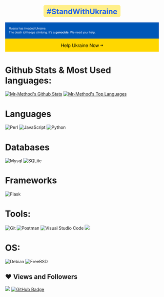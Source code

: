 <p align="center">
  <a href="https://stand-with-ukraine.pp.ua"><img src="https://raw.githubusercontent.com/vshymanskyy/StandWithUkraine/main/badges/StandWithUkraine.svg" alt="#StandWithUkraine" /></a>
</p>

[![Stand With Ukraine](https://raw.githubusercontent.com/vshymanskyy/StandWithUkraine/main/banner2-direct.svg)](https://vshymanskyy.github.io/StandWithUkraine/)

# Github Stats & Most Used languages: 
<a href="https://github.com/Mr-Method/github-readme-stats"><img alt="Mr-Method's Github Stats" src="https://github-readme-stats.vercel.app/api?username=Mr-Method&show_icons=true&count_private=true&theme=react&hide_border=true&bg_color=0D1117" /></a>
<a href="https://github.com/Mr-Method/github-readme-stats"><img alt="Mr-Method's Top Languages" src="https://github-readme-stats.vercel.app/api/top-langs/?username=Mr-Method&langs_count=8&count_private=true&layout=compact&theme=react&hide_border=true&bg_color=0D1117" /></a>


# Languages
![Perl](https://img.shields.io/badge/Perl-39457E?style=for-the-badge&logo=perl&logoColor=white)
![JavaScript](https://img.shields.io/badge/JavaScript-F7DF1E?style=for-the-badge&logo=javascript&logoColor=black)
![Python](https://img.shields.io/badge/Python-FFD43B?style=for-the-badge&logo=python&logoColor=blue)

# Databases
![Mysql](https://img.shields.io/badge/MySQL-00000F?style=for-the-badge&logo=mysql&logoColor=white)
![SQLite](https://img.shields.io/badge/SQLite-07405E?style=for-the-badge&logo=sqlite&logoColor=white)

# Frameworks
![Flask](https://img.shields.io/badge/Flask-000000?style=for-the-badge&logo=flask&logoColor=white)

# Tools:
![Git](https://img.shields.io/badge/Git-F05032?style=for-the-badge&logo=git&logoColor=white)
![Postman](https://img.shields.io/badge/Postman-FF6C37?style=for-the-badge&logo=Postman&logoColor=white)
![Visual Studio Code](https://img.shields.io/badge/Visual_Studio_Code-0078D4?style=for-the-badge&logo=visual%20studio%20code&logoColor=white)
<a href="https://github.com/webmin/webmin"><img src="[https://komarev.com/ghpvc/?username=Mr-Method](https://user-images.githubusercontent.com/4426533/218263860-f7baf9d6-cb19-4ddc-86dc-ac1b7a3c3a8a.png)"></a>

# OS:
![Debian](https://img.shields.io/badge/Debian-A81D33?style=for-the-badge&logo=debian&logoColor=white)
![FreeBSD](https://img.shields.io/badge/freebsd-AB2B28?style=for-the-badge&logo=freebsd&logoColor=white)

## ❤ Views and Followers

<a href="https://github.com/Mr-Method/github-profile-views-counter"><img src="https://komarev.com/ghpvc/?username=Mr-Method"></a>
<a href="https://github.com/Mr-Method?tab=followers"><img src="https://img.shields.io/github/followers/Mr-Method?label=Followers&style=social" alt="GitHub Badge"></a>
